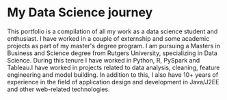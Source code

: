 # My Data Science journey

This portfolio is a compilation of all my work as a data science student and enthusiast. I have worked in a couple of externship and some academic projects as part of my master's degree program. I am pursuing a Masters in Business and Science degree from Rutgers University, specializing in Data Science. During this tenure I have worked in Python, R, PySpark and Tableau.I have worked in projects related to data analysis, cleaning, feature engineering and model building. 
In addition to this, I also have 10+ years of experience in the field of application design and development in Java/J2EE and other web-related technologies.
